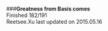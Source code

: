 ###__Greatness from Basis comes__    
Finished 182/191       
Reetsee.Xu last updated on 2015.05.16               
